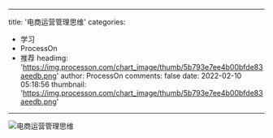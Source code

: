
---
title: '电商运营管理思维'
categories: 
 - 学习
 - ProcessOn
 - 推荐
headimg: 'https://img.processon.com/chart_image/thumb/5b793e7ee4b00bfde83aeedb.png'
author: ProcessOn
comments: false
date: 2022-02-10 05:18:56
thumbnail: 'https://img.processon.com/chart_image/thumb/5b793e7ee4b00bfde83aeedb.png'
---

<div>   
<img class="thumb" alt="电商运营管理思维" src="https://img.processon.com/chart_image/thumb/5b793e7ee4b00bfde83aeedb.png" referrerpolicy="no-referrer">
<p></p>  
</div>
            